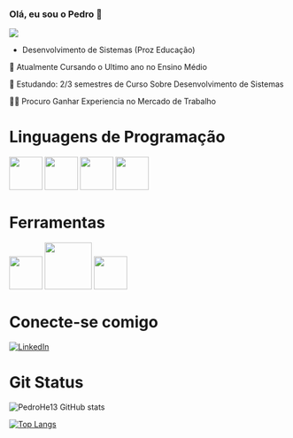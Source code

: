 ### Olá, eu sou o Pedro  👋

![](https://media.tenor.com/ew3Y-rRUYvkAAAAj/mario-64-gangname-style.gif)


* Desenvolvimento de Sistemas (Proz Educação)


📝 Atualmente Cursando o Ultimo ano no Ensino Médio 

🧠 Estudando: 2/3 semestres de Curso Sobre Desenvolvimento de Sistemas

👯‍♀️ Procuro Ganhar Experiencia no Mercado de Trabalho

# Linguagens de Programação

<div style="display: inline">
<img src="https://cdn.jsdelivr.net/gh/devicons/devicon@latest/icons/python/python-original.svg" width="60" height=60"/>
<img src="https://cdn.jsdelivr.net/gh/devicons/devicon@latest/icons/javascript/javascript-original.svg" width="60" height="60"/>
<img src="[[https://cdn.jsdelivr.net/gh/devicons/devicon@latest/icons/javascript/javascript-original.svg](https://logospng.org/logo-css-3/)](https://logospng.org/wp-content/uploads/css-3.png)" width="60" height="60"/>
<img src="https://cdn.jsdelivr.net/gh/devicons/devicon@latest/icons/html5/html5-original-wordmark.svg" width="60" height="60" />

</div>

# Ferramentas

<div style="display: inline">
<img src="https://cdn.jsdelivr.net/gh/devicons/devicon@latest/icons/visualstudio/visualstudio-original.svg" width="60" height="60"/>
<img src="https://cdn.jsdelivr.net/gh/devicons/devicon@latest/icons/mysql/mysql-original-wordmark.svg" width="85"/>
<img src="https://encrypted-tbn0.gstatic.com/images?q=tbn:ANd9GcTnoirCtiJhhN8Tvo0FJRRd4CInsOXkRX9EbA&s" width="60" height="60" />
</div>

# Conecte-se comigo

[![LinkedIn](https://img.shields.io/badge/LinkedIn-0077B5?style=for-the-badge&logo=linkedin&logoColor=white)](https://www.linkedin.com/in/pedro-rodrigues-719167341/)

# Git Status

![PedroHe13 GitHub stats](https://github-readme-stats.vercel.app/api?username=PedroHe13&theme=synthwave&show_icons=true)

[![Top Langs](https://github-readme-stats.vercel.app/api/top-langs/?username=PedroHe13)](https://github.com/PedroHe13/github-readme-stats)
